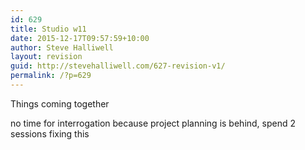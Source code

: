 ```yaml
---
id: 629
title: Studio w11
date: 2015-12-17T09:57:59+10:00
author: Steve Halliwell
layout: revision
guid: http://stevehalliwell.com/627-revision-v1/
permalink: /?p=629
---
```

Things coming together

no time for interrogation because project planning is behind, spend 2 sessions fixing this

&nbsp;